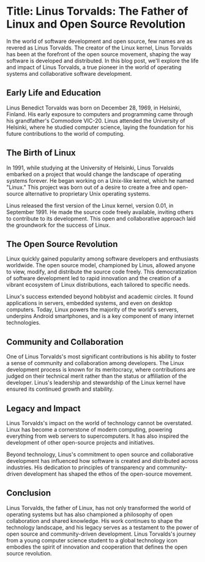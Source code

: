 # Title: Linus Torvalds: The Father of Linux and Open Source Revolution

In the world of software development and open source, few names are as revered as Linus Torvalds. The creator of the Linux kernel, Linus Torvalds has been at the forefront of the open source movement, shaping the way software is developed and distributed. In this blog post, we'll explore the life and impact of Linus Torvalds, a true pioneer in the world of operating systems and collaborative software development.

## Early Life and Education

Linus Benedict Torvalds was born on December 28, 1969, in Helsinki, Finland. His early exposure to computers and programming came through his grandfather's Commodore VIC-20. Linus attended the University of Helsinki, where he studied computer science, laying the foundation for his future contributions to the world of computing.

## The Birth of Linux

In 1991, while studying at the University of Helsinki, Linus Torvalds embarked on a project that would change the landscape of operating systems forever. He began working on a Unix-like kernel, which he named "Linux." This project was born out of a desire to create a free and open-source alternative to proprietary Unix operating systems.

Linus released the first version of the Linux kernel, version 0.01, in September 1991. He made the source code freely available, inviting others to contribute to its development. This open and collaborative approach laid the groundwork for the success of Linux.

## The Open Source Revolution

Linux quickly gained popularity among software developers and enthusiasts worldwide. The open source model, championed by Linus, allowed anyone to view, modify, and distribute the source code freely. This democratization of software development led to rapid innovation and the creation of a vibrant ecosystem of Linux distributions, each tailored to specific needs.

Linux's success extended beyond hobbyist and academic circles. It found applications in servers, embedded systems, and even on desktop computers. Today, Linux powers the majority of the world's servers, underpins Android smartphones, and is a key component of many internet technologies.

## Community and Collaboration

One of Linus Torvalds's most significant contributions is his ability to foster a sense of community and collaboration among developers. The Linux development process is known for its meritocracy, where contributions are judged on their technical merit rather than the status or affiliation of the developer. Linus's leadership and stewardship of the Linux kernel have ensured its continued growth and stability.

## Legacy and Impact

Linus Torvalds's impact on the world of technology cannot be overstated. Linux has become a cornerstone of modern computing, powering everything from web servers to supercomputers. It has also inspired the development of other open-source projects and initiatives.

Beyond technology, Linus's commitment to open source and collaborative development has influenced how software is created and distributed across industries. His dedication to principles of transparency and community-driven development has shaped the ethos of the open-source movement.

## Conclusion

Linus Torvalds, the father of Linux, has not only transformed the world of operating systems but has also championed a philosophy of open collaboration and shared knowledge. His work continues to shape the technology landscape, and his legacy serves as a testament to the power of open source and community-driven development. Linus Torvalds's journey from a young computer science student to a global technology icon embodies the spirit of innovation and cooperation that defines the open source revolution.